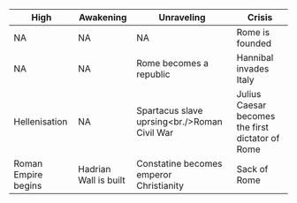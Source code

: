 |High|Awakening|Unraveling|Crisis|
|---|---|---|---|
NA | NA | NA | Rome is founded
NA | NA | Rome becomes a republic | Hannibal invades Italy
Hellenisation | NA | Spartacus slave uprsing<br./>Roman Civil War | Julius Caesar becomes the first dictator of Rome
Roman Empire begins | Hadrian Wall is built | Constatine becomes emperor<br/>Christianity | Sack of Rome
